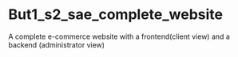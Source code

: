 # But1_s2_sae_complete_website
A complete e-commerce website with a frontend(client view) and a backend (administrator view)
